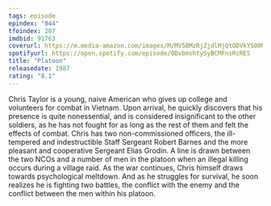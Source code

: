 ```yaml
---
tags: episode
epindex: "044"
tfoindex: 207
imdbid: 91763
coverurl: https://m.media-amazon.com/images/M/MV5BMzRjZjdlMjQtODVkYS00N2YzLWJlYWYtMGVlN2E5MWEwMWQzXkEyXkFqcGdeQXVyMTQxNzMzNDI@._V1_SX202_CR0,0,202,300_.jpg
spotifyurl: https://open.spotify.com/episode/0DvbmshtySyBCMFnsRcRES
title: "Platoon"
releasedate: 1987
rating: "8.1"
---
```


Chris Taylor is a young, naive American who gives up college and volunteers for combat in Vietnam. Upon arrival, he quickly discovers that his presence is quite nonessential, and is considered insignificant to the other soldiers, as he has not fought for as long as the rest of them and felt the effects of combat. Chris has two non-commissioned officers, the ill-tempered and indestructible Staff Sergeant Robert Barnes and the more pleasant and cooperative Sergeant Elias Grodin. A line is drawn between the two NCOs and a number of men in the platoon when an illegal killing occurs during a village raid. As the war continues, Chris himself draws towards psychological meltdown. And as he struggles for survival, he soon realizes he is fighting two battles, the conflict with the enemy and the conflict between the men within his platoon.